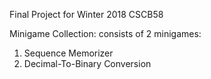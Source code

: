 Final Project for Winter 2018 CSCB58

Minigame Collection: consists of 2 minigames:
  1) Sequence Memorizer
  2) Decimal-To-Binary Conversion
